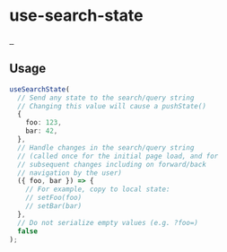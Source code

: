 # use-search-state

<p>
    <a aria-label="NPM version" href="https://www.npmjs.com/package/@sailnjord/use-search-state">
    <img alt="" src="https://badgen.net/npm/v/@sailnjord/use-search-state">
  </a>
  <a aria-label="Package size" href="https://bundlephobia.com/result?p=@sailnjord/use-search-state">
    <img alt="" src="https://badgen.net/bundlephobia/minzip/@sailnjord/use-search-state">
  </a>
  <a aria-label="License" href="https://github.com/@sailnjord/use-search-state/blob/main/LICENSE">
    <img alt="" src="https://badgen.net/npm/license/@sailnjord/use-search-state">
  </a>
</p>

## Usage

```typescript
useSearchState(
  // Send any state to the search/query string
  // Changing this value will cause a pushState()
  {
    foo: 123,
    bar: 42,
  },
  // Handle changes in the search/query string
  // (called once for the initial page load, and for
  // subsequent changes including on forward/back
  // navigation by the user)
  ({ foo, bar }) => {
    // For example, copy to local state:
    // setFoo(foo)
    // setBar(bar)
  },
  // Do not serialize empty values (e.g. ?foo=)
  false
);
```
